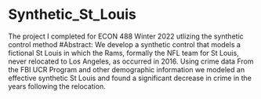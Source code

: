 # Synthetic_St_Louis
The project I completed for ECON 488 Winter 2022 utlizing the synthetic control method
#Abstract: 
We develop a synthetic control that models a fictional St Louis 
in which the Rams, formally the NFL team for St Louis, never
relocated to Los Angeles, as occurred in 2016. Using crime data
From the FBI UCR Program and other demographic information 
we modeled an effective synthetic St Louis and found a significant 
decrease in crime in the years following the relocation. 
